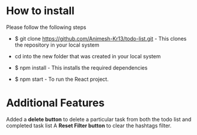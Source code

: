 # How to install

Please follow the following steps

- $ git clone https://github.com/Animesh-Kr13/todo-list.git
       - This clones the repository in your local system

- cd into the new folder that was created in your local system

- $ npm install
        - This installs the required dependencies

- $ npm start
        - To run the React project.

# Additional Features

Added a **delete button** to delete a particular task from both the todo list and completed task list
A **Reset Filter button** to clear the hashtags filter.

